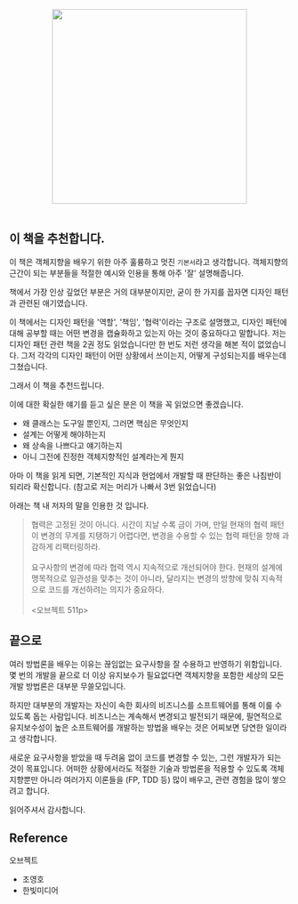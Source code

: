 <div style="text-align: center;">
<img src="https://wikibook.co.kr/images/cover/s/9791158391409.jpg" height=350px>
</div>
<br>


## 이 책을 추천합니다.

이 책은 객체지향을 배우기 위한 아주 훌륭하고 멋진 `기본서`라고 생각합니다. 객체지향의 근간이 되는 부분들을 적절한 예시와 인용을 통해 아주 '잘' 설명해줍니다.

책에서 가장 인상 깊었던 부분은 거의 대부분이지만, 굳이 한 가지를 꼽자면 디자인 패턴과 관련된 애기였습니다.

이 책에서는 디자인 패턴을 '역할', '책임', '협력'이라는 구조로 설명했고, 디자인 패턴에 대해 공부할 때는 어떤 변경을 캡슐화하고 있는지 아는 것이 중요하다고 말합니다. 저는 디자인 패턴 관련 책을 2권 정도 읽었습니다만 한 번도 저런 생각을 해본 적이 없었습니다. 그저 각각의 디자인 패턴이 어떤 상황에서 쓰이는지, 어떻게 구성되는지를 배우는데 그쳤습니다. 

그래서 이 책을 추천드립니다.

이에 대한 확실한 얘기를 듣고 싶은 분은 이 책을 꼭 읽었으면 좋겠습니다.

- 왜 클래스는 도구일 뿐인지, 그러면 핵심은 무엇인지
- 설계는 어떻게 해야하는지
- 왜 상속을 나쁘다고 얘기하는지
- 아니 그전에 진정한 객체지향적인 설계라는게 뭔지

아마 이 책을 읽게 되면, 기본적인 지식과 현업에서 개발할 때 판단하는 좋은 나침반이 되리라 확신합니다. (참고로 저는 머리가 나빠서 3번 읽었습니다)

아래는 책 내 저자의 말을 인용한 것 입니다.

> 협력은 고정된 것이 아니다. 시간이 지날 수록 금이 가며, 만일 현재의 협력 패턴이 변경의 무게를 지탱하기 어렵다면, 변경을 수용할 수 있는 협력 패턴을 향해 과감하게 리팩터링하라. 
<br> <br>
요구사항의 변경에 따라 협력 역시 지속적으로 개선되어야 한다. 현재의 설계에 맹목적으로 일관성을 맞추는 것이 아니라, 달라지는 변경의 방향에 맞춰 지속적으로 코드를 개선하려는 의지가 중요하다. 
<br><br>
<오브젝트 511p>

## 끝으로 

여러 방법론을 배우는 이유는 끊임없는 요구사항을 잘 수용하고 반영하기 위함입니다. 몇 번의 개발을 끝으로 더 이상 유지보수가 필요없다면 객체지향을 포함한 세상의 모든 개발 방법론은 대부분 무쓸모입니다. 

하지만 대부분의 개발자는 자신이 속한 회사의 비즈니스를 소프트웨어를 통해 이룰 수 있도록 돕는 사람입니다. 비즈니스는 계속해서 변경되고 발전되기 때문에, 필연적으로 유지보수성이 높은 소프트웨어를 개발하는 방법을 배우는 것은 어찌보면 당연한 일이라고 생각합니다. 

새로운 요구사항을 받았을 때 두려움 없이 코드를 변경할 수 있는, 그런 개발자가 되는 것이 목표입니다. 어떠한 상황에서라도 적절한 기술과 방법론을 적용할 수 있도록 객체지향뿐만 아니라 여러가지 이론들을 (FP, TDD 등) 많이 배우고, 관련 경험을 많이 쌓으려고 합니다.

읽어주셔서 감사합니다.

## Reference

오브젝트
- 조영호
- 한빛미디어

